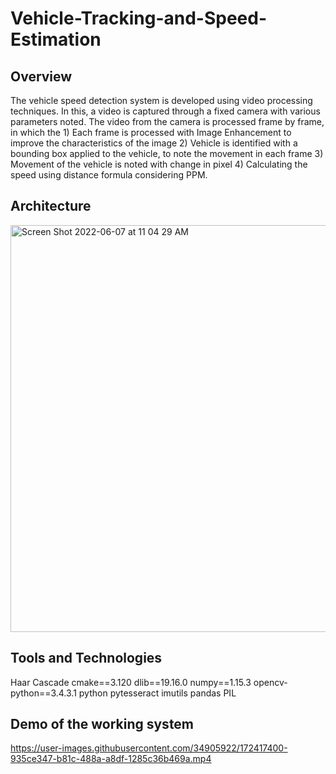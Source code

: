 # Vehicle-Tracking-and-Speed-Estimation

## Overview

The vehicle speed detection system is developed using video processing techniques. In this, a video is captured through a fixed camera with various parameters noted. The video from the camera is processed frame by frame, in which the 1) Each frame is processed with Image Enhancement to improve the characteristics of the image 2) Vehicle is identified with a bounding box applied to the vehicle, to note the movement in each frame 3) Movement of the vehicle is noted with change in pixel 4) Calculating the speed using distance formula considering PPM.

## Architecture

<img width="651" alt="Screen Shot 2022-06-07 at 11 04 29 AM" src="https://user-images.githubusercontent.com/34905922/172414619-57e4615f-c636-4c0f-87dc-ddb06572ef96.png">

## Tools and Technologies

Haar Cascade
cmake==3.120
dlib==19.16.0
numpy==1.15.3
opencv-python==3.4.3.1
python
pytesseract
imutils
pandas
PIL

## Demo of the working system

https://user-images.githubusercontent.com/34905922/172417400-935ce347-b81c-488a-a8df-1285c36b469a.mp4

